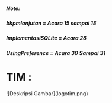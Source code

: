  <h5>Note: </h5>
    <h5>bkpmlanjutan = Acara 15 sampai 18</h5>
    <h5>ImplementasiSQLite = Acara 28</h5>
    <h5>UsingPreference = Acara 30 Sampai 31</h5>
<h1>TIM :</h1>
![Deskripsi Gambar](logotim.png)

